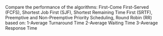 Compare the performance of the algorithms: First-Come First-Served (FCFS), Shortest Job First (SJF), Shortest Remaining Time First (SRTF), Preemptive and Non-Preemptive Priority Scheduling, Round Robin (RR) based on:
1-Average Turnaround Time
2-Average Waiting Time
3-Average Response Time
